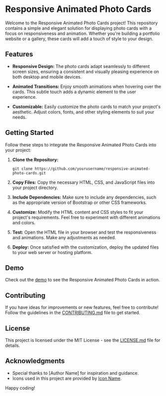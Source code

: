 # Responsive Animated Photo Cards

Welcome to the Responsive Animated Photo Cards project! This repository contains a simple and elegant solution for displaying photo cards with a focus on responsiveness and animation. Whether you're building a portfolio website or a gallery, these cards will add a touch of style to your design.

## Features

- **Responsive Design:** The photo cards adapt seamlessly to different screen sizes, ensuring a consistent and visually pleasing experience on both desktop and mobile devices.

- **Animated Transitions:** Enjoy smooth animations when hovering over the cards. This subtle touch adds a dynamic element to the user experience.

- **Customizable:** Easily customize the photo cards to match your project's aesthetic. Adjust colors, fonts, and other styling elements to suit your needs.

## Getting Started

Follow these steps to integrate the Responsive Animated Photo Cards into your project:

1. **Clone the Repository:**
   ```
   git clone https://github.com/yourusername/responsive-animated-photo-cards.git
   ```

2. **Copy Files:**
   Copy the necessary HTML, CSS, and JavaScript files into your project directory.

3. **Include Dependencies:**
   Make sure to include any dependencies, such as the appropriate version of Bootstrap or other CSS frameworks.

4. **Customize:**
   Modify the HTML content and CSS styles to fit your project's requirements. Feel free to experiment with different animations and colors.

5. **Test:**
   Open the HTML file in your browser and test the responsiveness and animations. Make any adjustments as needed.

6. **Deploy:**
   Once satisfied with the customization, deploy the updated files to your web server or hosting platform.

## Demo

Check out the [demo](link-to-demo) to see the Responsive Animated Photo Cards in action.

## Contributing

If you have ideas for improvements or new features, feel free to contribute! Follow the guidelines in the [CONTRIBUTING.md](CONTRIBUTING.md) file to get started.

## License

This project is licensed under the MIT License - see the [LICENSE.md](LICENSE.md) file for details.

## Acknowledgments

- Special thanks to [Author Name] for inspiration and guidance.
- Icons used in this project are provided by [Icon Name](link-to-icon).

Happy coding!
